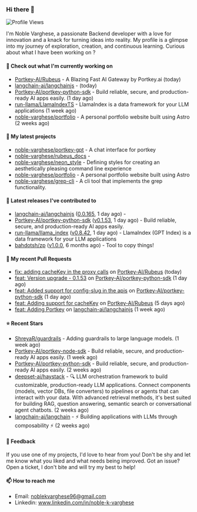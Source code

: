 ### Hi there 👋
![Profile Views](https://komarev.com/ghpvc/?username=noble-varghese&label=PROFILE+VIEWS)

I'm Noble Varghese, a passionate Backend developer with a love for innovation and a knack for turning ideas into reality. My profile is a glimpse into my journey of exploration, creation, and continuous learning. Curious about what I have been working on ?


#### 👷 Check out what I'm currently working on

- [Portkey-AI/Rubeus](https://github.com/Portkey-AI/Rubeus) - A Blazing Fast AI Gateway by Portkey.ai (today)
- [langchain-ai/langchainjs](https://github.com/langchain-ai/langchainjs) -  (today)
- [Portkey-AI/portkey-python-sdk](https://github.com/Portkey-AI/portkey-python-sdk) - Build reliable, secure, and production-ready AI apps easily. (1 day ago)
- [run-llama/LlamaIndexTS](https://github.com/run-llama/LlamaIndexTS) - LlamaIndex is a data framework for your LLM applications (1 week ago)
- [noble-varghese/portfolio](https://github.com/noble-varghese/portfolio) - A personal portfolio website built using Astro (2 weeks ago)

#### 🌱 My latest projects

- [noble-varghese/portkey-gpt](https://github.com/noble-varghese/portkey-gpt) - A chat interface for portkey
- [noble-varghese/rubeus_docs](https://github.com/noble-varghese/rubeus_docs) - 
- [noble-varghese/neon_style](https://github.com/noble-varghese/neon_style) - Defining styles for creating an aesthetically pleasing command line experience
- [noble-varghese/portfolio](https://github.com/noble-varghese/portfolio) - A personal portfolio website built using Astro
- [noble-varghese/grep-cli](https://github.com/noble-varghese/grep-cli) - A cli tool that implements the grep functionality.

#### 🔭 Latest releases I've contributed to

- [langchain-ai/langchainjs](https://github.com/langchain-ai/langchainjs) ([0.0.165](https://github.com/langchain-ai/langchainjs/releases/tag/0.0.165), 1 day ago) - 
- [Portkey-AI/portkey-python-sdk](https://github.com/Portkey-AI/portkey-python-sdk) ([v0.1.53](https://github.com/Portkey-AI/portkey-python-sdk/releases/tag/v0.1.53), 1 day ago) - Build reliable, secure, and production-ready AI apps easily.
- [run-llama/llama_index](https://github.com/run-llama/llama_index) ([v0.8.42](https://github.com/run-llama/llama_index/releases/tag/v0.8.42), 1 day ago) - LlamaIndex (GPT Index) is a data framework for your LLM applications
- [bahdotsh/zp](https://github.com/bahdotsh/zp) ([v1.0.0](https://github.com/bahdotsh/zp/releases/tag/v1.0.0), 6 months ago) - Tool to copy things!

#### 🔨 My recent Pull Requests

- [fix: adding cacheKey in the proxy calls](https://github.com/Portkey-AI/Rubeus/pull/26) on [Portkey-AI/Rubeus](https://github.com/Portkey-AI/Rubeus) (today)
- [feat: Version upgrade - 0.1.53](https://github.com/Portkey-AI/portkey-python-sdk/pull/36) on [Portkey-AI/portkey-python-sdk](https://github.com/Portkey-AI/portkey-python-sdk) (1 day ago)
- [feat: Added support for config-slug in the apis](https://github.com/Portkey-AI/portkey-python-sdk/pull/35) on [Portkey-AI/portkey-python-sdk](https://github.com/Portkey-AI/portkey-python-sdk) (1 day ago)
- [feat: Adding support for cacheKey](https://github.com/Portkey-AI/Rubeus/pull/20) on [Portkey-AI/Rubeus](https://github.com/Portkey-AI/Rubeus) (5 days ago)
- [feat: Adding Portkey](https://github.com/langchain-ai/langchainjs/pull/2763) on [langchain-ai/langchainjs](https://github.com/langchain-ai/langchainjs) (1 week ago)


#### ⭐ Recent Stars

- [ShreyaR/guardrails](https://github.com/ShreyaR/guardrails) - Adding guardrails to large language models. (1 week ago)
- [Portkey-AI/portkey-node-sdk](https://github.com/Portkey-AI/portkey-node-sdk) - Build reliable, secure, and production-ready AI apps easily. (1 week ago)
- [Portkey-AI/portkey-python-sdk](https://github.com/Portkey-AI/portkey-python-sdk) - Build reliable, secure, and production-ready AI apps easily. (2 weeks ago)
- [deepset-ai/haystack](https://github.com/deepset-ai/haystack) - :mag: LLM orchestration framework to build customizable, production-ready LLM applications. Connect components (models, vector DBs, file converters) to pipelines or agents that can interact with your data. With advanced retrieval methods, it&#39;s best suited for building RAG, question answering, semantic search or conversational agent chatbots. (2 weeks ago)
- [langchain-ai/langchain](https://github.com/langchain-ai/langchain) - ⚡ Building applications with LLMs through composability ⚡ (2 weeks ago)

#### 💬 Feedback

If you use one of my projects, I'd love to hear from you! Don't be shy and let me know what you liked and what needs being improved. Got an issue? Open a ticket, I don't bite and will try my best to help!

#### 📫 How to reach me

- Email: noblekvarghese96@gmail.com
- Linkedin: www.linkedin.com/in/noble-k-varghese
